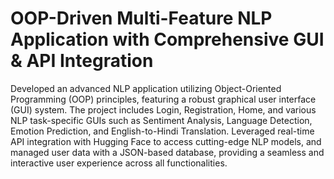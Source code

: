 #  OOP-Driven Multi-Feature NLP Application with Comprehensive GUI & API Integration
 Developed an advanced NLP application utilizing Object-Oriented Programming (OOP) principles, featuring a robust graphical user interface (GUI) system. The project includes Login, Registration, Home, and various NLP task-specific GUIs such as Sentiment Analysis, Language Detection, Emotion Prediction, and English-to-Hindi Translation. Leveraged real-time API integration with Hugging Face to access cutting-edge NLP models, and managed user data with a JSON-based database, providing a seamless and interactive user experience across all functionalities.
